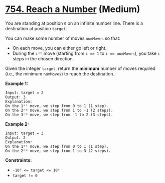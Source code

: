 # [754. Reach a Number][link] (Medium)

[link]: https://leetcode.com/problems/reach-a-number/

You are standing at position `0` on an infinite number line. There is a destination at position
`target`.

You can make some number of moves `numMoves` so that:

- On each move, you can either go left or right.
- During the `iᵗʰ` move (starting from `i == 1` to `i == numMoves`), you take `i` steps in the chosen
direction.

Given the integer `target`, return the **minimum** number of moves required (i.e., the minimum
`numMoves`) to reach the destination.

**Example 1:**

```
Input: target = 2
Output: 3
Explanation:
On the 1ˢᵗ move, we step from 0 to 1 (1 step).
On the 2ⁿᵈ move, we step from 1 to -1 (2 steps).
On the 3ʳᵈ move, we step from -1 to 2 (3 steps).
```

**Example 2:**

```
Input: target = 3
Output: 2
Explanation:
On the 1ˢᵗ move, we step from 0 to 1 (1 step).
On the 2ⁿᵈ move, we step from 1 to 3 (2 steps).
```

**Constraints:**

- `-10⁹ <= target <= 10⁹`
- `target != 0`
